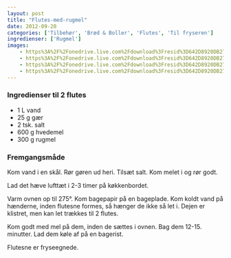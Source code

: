 ```yaml
---
layout: post
title: "Flutes-med-rugmel"
date: 2012-09-20
categories: ['Tilbehør', 'Brød & Boller', 'Flutes', 'Til fryseren']
ingredienser: ['Rugmel']
images:
    - https%3A%2F%2Fonedrive.live.com%2Fdownload%3Fresid%3D642D8920DB2784EE!126675
    - https%3A%2F%2Fonedrive.live.com%2Fdownload%3Fresid%3D642D8920DB2784EE!126681
    - https%3A%2F%2Fonedrive.live.com%2Fdownload%3Fresid%3D642D8920DB2784EE!126678
    - https%3A%2F%2Fonedrive.live.com%2Fdownload%3Fresid%3D642D8920DB2784EE!126670
---
```


### Ingredienser til 2 flutes
-   1 L vand
-   25 g gær
-   2 tsk. salt
-   600 g hvedemel
-   300 g rugmel

### Fremgangsmåde
Kom vand i en skål. Rør gøren ud heri. Tilsæt salt. Kom melet i og rør godt.

Lad det hæve lufttæt i 2-3 timer på køkkenbordet.

Varm ovnen op til 275&deg;. Kom bagepapir på en bageplade. Kom koldt vand på hænderne, inden flutesne formes, så hænger de ikke så let i. Dejen er klistret, men kan let trækkes til 2 flutes.

Kom godt med mel på dem, inden de sættes i ovnen. Bag dem 12-15. minutter. Lad dem køle af på en bagerist.

Flutesne er fryseegnede.
